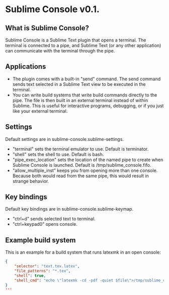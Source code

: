 # Sublime Console v0.1.

## What is Sublime Console?

Sublime Console is a Sublime Text plugin that opens a terminal. The terminal is connected to a pipe, and Sublime Text (or any other application) can communicate with the terminal through the pipe.

## Applications
* The plugin comes with a built-in "send" command. The send command sends text selected in a Sublime Text view to be executed in the terminal.
* You can write build systems that write build commands directly to the pipe. The file is then built in an external terminal instead of within Sublime. This is useful for interactive programs, debugging, or if you just like your external terminal.

## Settings
Default settings are in sublime-console.sublime-settings.

* "terminal" sets the terminal emulator to use. Default is terminator.
* "shell" sets the shell to use. Default is bash.
* "pipe_exec_location" sets the location of the named pipe to create when Sublime Console is launched. Default is /tmp/sublime_console.fifo. 
* "allow_multiple_inst" keeps you from opening more than one console. Because both would read from the same pipe, this would result in strange behavior.

## Key bindings
Default key bindings are in sublime-console.sublime-keymap.

* "ctrl+d" sends selected text to terminal.
* "ctrl+keypad0" opens console.

## Example build system

This is an example for a build system that runs latexmk in an open console:

```JSON
{
	"selector": "text.tex.latex",
	"file_patterns": "*.tex",
	"shell": true,
	"shell_cmd": "echo \"latexmk -cd -pdf -quiet $file\">/tmp/sublime_console.fifo"
}
'''